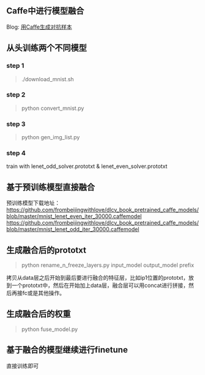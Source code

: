 ## Caffe中进行模型融合
Blog: 
[用Caffe生成对抗样本](https://zhuanlan.zhihu.com/p/26122612)

## 从头训练两个不同模型
### step 1
> ./download_mnist.sh   

### step 2 
> python convert_mnist.py

### step 3
> python gen_img_list.py

### step 4

train with lenet_odd_solver.prototxt & lenet_even_solver.prototxt

## 基于预训练模型直接融合
预训练模型下载地址：  
https://github.com/frombeijingwithlove/dlcv_book_pretrained_caffe_models/blob/master/mnist_lenet_even_iter_30000.caffemodel  
https://github.com/frombeijingwithlove/dlcv_book_pretrained_caffe_models/blob/master/mnist_lenet_odd_iter_30000.caffemodel

## 生成融合后的prototxt

> python rename_n_freeze_layers.py input_model output_model prefix

拷贝从data层之后开始到最后要进行融合的特征层，比如ip1位置的prototxt，放到一个prototxt中，然后在开始加上data层，融合层可以用concat进行拼接，然后再接fc或是其他操作。

## 生成融合后的权重
> python fuse_model.py

## 基于融合的模型继续进行finetune

直接训练即可